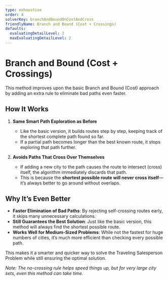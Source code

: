 ```yaml
---
type: exhaustive
order: 4
solverKey: branchAndBoundOnCostAndCross
friendlyName: Branch and Bound (Cost + Crossings)
defaults:
  evaluatingDetailLevel: 2
  maxEvaluatingDetailLevel: 2
---
```


# Branch and Bound (Cost + Crossings)

This method improves upon the basic Branch and Bound (Cost) approach by adding an extra rule to eliminate bad paths even faster.

## How It Works

1. **Same Smart Path Exploration as Before**

   - Like the basic version, it builds routes step by step, keeping track of the shortest complete path found so far.
   - If a partial path becomes longer than the best known route, it stops exploring that path further.

2. **Avoids Paths That Cross Over Themselves**
   - If adding a new city to the path causes the route to intersect (cross) itself, the algorithm immediately discards that path.
   - This is because the **shortest possible route will never cross itself**—it’s always better to go around without overlaps.

## Why It’s Even Better

- **Faster Elimination of Bad Paths**: By rejecting self-crossing routes early, it skips many unnecessary calculations.
- **Still Guarantees the Best Solution**: Just like the basic version, this method will always find the shortest possible route.
- **Works Well for Medium-Sized Problems**: While not the fastest for huge numbers of cities, it’s much more efficient than checking every possible path.

This makes it a smarter and quicker way to solve the Traveling Salesperson Problem while still ensuring the optimal solution.

_Note: The no-crossing rule helps speed things up, but for very large city sets, even this method can take time._
